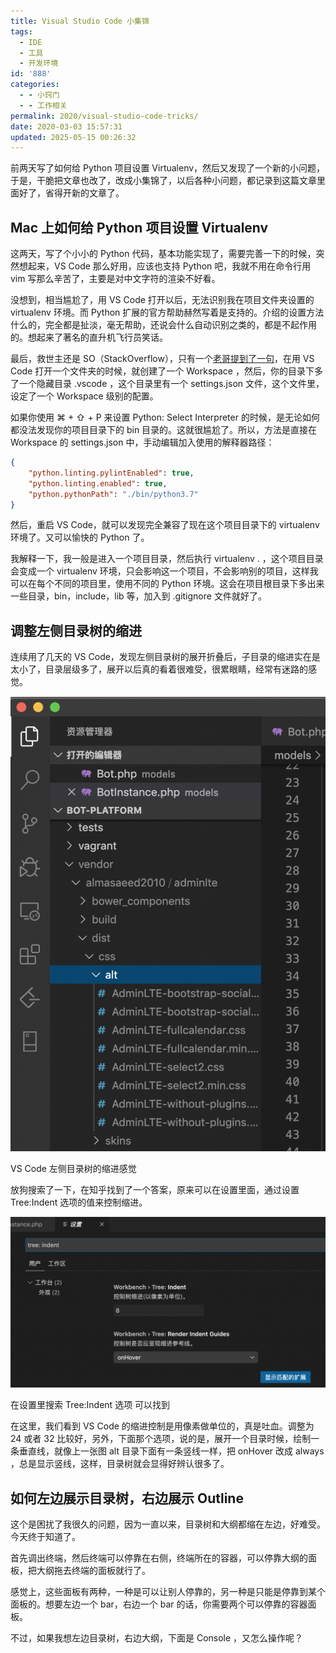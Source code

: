 ```yaml
---
title: Visual Studio Code 小集锦
tags:
  - IDE
  - 工具
  - 开发环境
id: '888'
categories:
  - - 小窍门
  - - 工作相关
permalink: 2020/visual-studio-code-tricks/
date: 2020-03-03 15:57:31
updated: 2025-05-15 00:26:32
---
```

前两天写了如何给 Python 项目设置 Virtualenv，然后又发现了一个新的小问题，于是，干脆把文章也改了，改成小集锦了，以后各种小问题，都记录到这篇文章里面好了，省得开新的文章了。

## Mac 上如何给 Python 项目设置 Virtualenv

这两天，写了个小小的 Python 代码，基本功能实现了，需要完善一下的时候，突然想起来，VS Code 那么好用，应该也支持 Python 吧，我就不用在命令行用 vim 写那么辛苦了，主要是对中文字符的渲染不好看。

没想到，相当尴尬了，用 VS Code 打开以后，无法识别我在项目文件夹设置的 virtualenv 环境。而 Python 扩展的官方帮助赫然写着是支持的。介绍的设置方法什么的，完全都是扯淡，毫无帮助，还说会什么自动识别之类的，都是不起作用的。想起来了著名的直升机飞行员笑话。

最后，救世主还是 SO（StackOverflow），只有一个[老哥提到了一句](https://stackoverflow.com/questions/54106071/how-to-setup-virtual-environment-for-python-in-vs-code)，在用 VS Code 打开一个文件夹的时候，就创建了一个 Workspace ，然后，你的目录下多了一个隐藏目录 .vscode ，这个目录里有一个 settings.json 文件，这个文件里，设定了一个 Workspace 级别的配置。

如果你使用 ⌘ + ⇧ + P 来设置 Python: Select Interpreter 的时候，是无论如何都没法发现你的项目目录下的 bin 目录的。这就很尴尬了。所以，方法是直接在 Workspace 的 settings.json 中，手动编辑加入使用的解释器路径：

```json
{
    "python.linting.pylintEnabled": true,
    "python.linting.enabled": true,
    "python.pythonPath": "./bin/python3.7"
}
```

然后，重启 VS Code，就可以发现完全兼容了现在这个项目目录下的 virtualenv 环境了。又可以愉快的 Python 了。

我解释一下，我一般是进入一个项目目录，然后执行 virtualenv . ，这个项目目录会变成一个 virtualenv 环境，只会影响这一个项目，不会影响别的项目，这样我可以在每个不同的项目里，使用不同的 Python 环境。这会在项目根目录下多出来一些目录，bin，include，lib 等，加入到 .gitignore 文件就好了。

## 调整左侧目录树的缩进

连续用了几天的 VS Code，发现左侧目录树的展开折叠后，子目录的缩进实在是太小了，目录层级多了，展开以后真的看着很难受，很累眼睛，经常有迷路的感觉。

![](../../images/2020/03/visual-studio-tree-screenshot-709x1024.png)

VS Code 左侧目录树的缩进感觉

放狗搜索了一下，在知乎找到了一个答案，原来可以在设置里面，通过设置 Tree:Indent 选项的值来控制缩进。

![](../../images/2020/03/vscode-tree-settings-1024x555.png)

在设置里搜索 Tree:Indent 选项 可以找到

在这里，我们看到 VS Code 的缩进控制是用像素做单位的，真是吐血。调整为 24 或者 32 比较好，另外，下面那个选项，说的是，展开一个目录时候，绘制一条垂直线，就像上一张图 alt 目录下面有一条竖线一样，把 onHover 改成 always ，总是显示竖线，这样，目录树就会显得好辨认很多了。

## 如何左边展示目录树，右边展示 Outline

这个是困扰了我很久的问题，因为一直以来，目录树和大纲都缩在左边，好难受。今天终于知道了。

首先调出终端，然后终端可以停靠在右侧，终端所在的容器，可以停靠大纲的面板，把大纲拖去终端的面板就行了。

感觉上，这些面板有两种，一种是可以让别人停靠的，另一种是只能是停靠到某个面板的。想要左边一个 bar，右边一个 bar 的话，你需要两个可以停靠的容器面板。

不过，如果我想左边目录树，右边大纲，下面是 Console ，又怎么操作呢？
